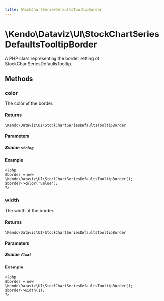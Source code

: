 ```yaml
---
title: StockChartSeriesDefaultsTooltipBorder
---
```


# \Kendo\Dataviz\UI\StockChartSeriesDefaultsTooltipBorder

A PHP class representing the border setting of StockChartSeriesDefaultsTooltip.


## Methods

### color
The color of the border.

#### Returns
`\Kendo\Dataviz\UI\StockChartSeriesDefaultsTooltipBorder`

#### Parameters

##### $value `string`



#### Example 
    <?php
    $border = new \Kendo\Dataviz\UI\StockChartSeriesDefaultsTooltipBorder();
    $border->color('value');
    ?>

### width
The width of the border.

#### Returns
`\Kendo\Dataviz\UI\StockChartSeriesDefaultsTooltipBorder`

#### Parameters

##### $value `float`



#### Example 
    <?php
    $border = new \Kendo\Dataviz\UI\StockChartSeriesDefaultsTooltipBorder();
    $border->width(1);
    ?>

